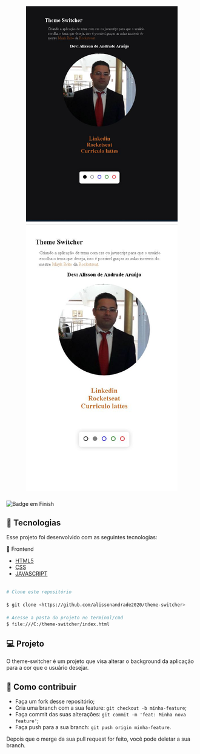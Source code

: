 <h1 align="center">
    <img alt="dark" title="#dark" src="https://github.com/alissonandrade2020/theme-switcher/blob/master/dark.JPG" width="400px" />
            <img alt="light" title="#light" src="https://github.com/alissonandrade2020/theme-switcher/blob/master/light.JPG" width="400px" />
</h1>

![Badge em Finish](http://img.shields.io/static/v1?label=STATUS&message=FINISH&color=GREEN&style=for-the-badge)

## :rocket: Tecnologias

Esse projeto foi desenvolvido com as seguintes tecnologias:

🔭 Frontend

- [HTML5](https://www.devmedia.com.br/o-que-e-o-html5/25820)
- [CSS](https://www.w3schools.com/css/)
- [JAVASCRIPT](https://www.javascript.com/)

```bash

# Clone este repositório

$ git clone <https://github.com/alissonandrade2020/theme-switcher>

# Acesse a pasta do projeto no terminal/cmd
$ file:///C:/theme-switcher/index.html


```

## 💻 Projeto

O theme-switcher é um projeto que visa alterar o background da aplicação para a cor que o usuário desejar.

## 🤔 Como contribuir

- Faça um fork desse repositório;
- Cria uma branch com a sua feature: `git checkout -b minha-feature`;
- Faça commit das suas alterações: `git commit -m 'feat: Minha nova feature'`;
- Faça push para a sua branch: `git push origin minha-feature`.

Depois que o merge da sua pull request for feito, você pode deletar a sua branch.
